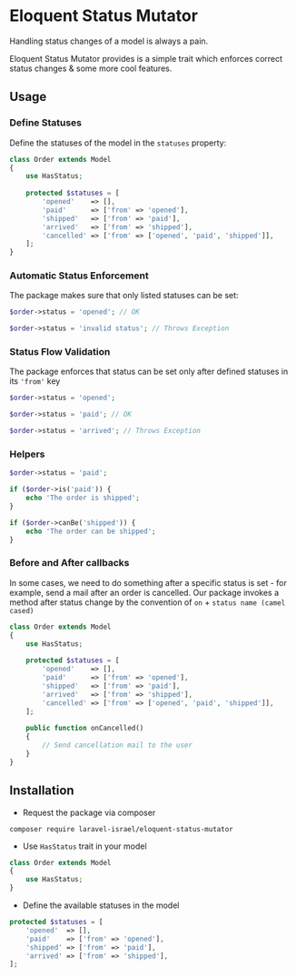 # Eloquent Status Mutator
Handling status changes of a model is always a pain.

Eloquent Status Mutator provides is a simple trait which enforces correct status changes & some more cool features. 

## Usage
### Define Statuses
Define the statuses of the model in the `statuses` property:

```php
class Order extends Model
{
    use HasStatus;
    
    protected $statuses = [
        'opened'    => [],
        'paid'      => ['from' => 'opened'],
        'shipped'   => ['from' => 'paid'],
        'arrived'   => ['from' => 'shipped'],
        'cancelled' => ['from' => ['opened', 'paid', 'shipped']],
    ];
}
```

### Automatic Status Enforcement
The package makes sure that only listed statuses can be set:

```php
$order->status = 'opened'; // OK

$order->status = 'invalid status'; // Throws Exception
```

### Status Flow Validation
The package enforces that status can be set only after defined statuses in its `'from'` key

```php
$order->status = 'opened';

$order->status = 'paid'; // OK

$order->status = 'arrived'; // Throws Exception
```

### Helpers

```php
$order->status = 'paid';

if ($order->is('paid')) {
    echo 'The order is shipped';
}

if ($order->canBe('shipped')) {
    echo 'The order can be shipped';
}
```

### Before and After callbacks
In some cases, we need to do something after a specific status is set - for example, send a mail after an order is cancelled.
Our package invokes a method after status change by the convention of `on` + `status name (camel cased)` 

```php
class Order extends Model
{
    use HasStatus;
    
    protected $statuses = [
        'opened'    => [],
        'paid'      => ['from' => 'opened'],
        'shipped'   => ['from' => 'paid'],
        'arrived'   => ['from' => 'shipped'],
        'cancelled' => ['from' => ['opened', 'paid', 'shipped']],
    ];
    
    public function onCancelled()
    {
        // Send cancellation mail to the user
    }
}
```

## Installation
* Request the package via composer

```
composer require laravel-israel/eloquent-status-mutator
```

* Use `HasStatus` trait in your model

```php
class Order extends Model
{
    use HasStatus;
}
```

* Define the available statuses in the model

```php
protected $statuses = [
    'opened'  => [],
    'paid'    => ['from' => 'opened'],
    'shipped' => ['from' => 'paid'],
    'arrived' => ['from' => 'shipped'],
];
```